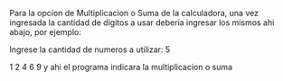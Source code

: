 Para la opcion de Multiplicacion o Suma de la calculadora, una vez ingresada la cantidad de digitos a usar deberia ingresar los mismos ahi abajo, por ejemplo:

Ingrese la cantidad de numeros a utilizar: 5








1
2
4
6
9
y ahi el programa indicara la multiplicacion o suma
